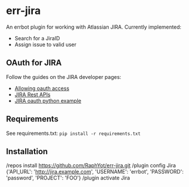 err-jira
=========

An errbot plugin for working with Atlassian JIRA.
Currently implemented:
- Search for a JiraID
- Assign issue to valid user

OAuth for JIRA
----

Follow the guides on the JIRA developer pages:

- [Allowing oauth access](https://confluence.atlassian.com/jira/allowing-oauth-access-200213098.html "")
- [JIRA Rest APIs](https://developer.atlassian.com/jiradev/jira-apis/jira-rest-apis/jira-rest-api-tutorials/jira-rest-api-example-oauth-authentication "")
- [JIRA oauth python example](https://bitbucket.org/atlassian_tutorial/atlassian-oauth-examples/src/d625161454d1ca97b4515c6147b093fac9a68f7e/python/?at=default "")


Requirements
----

See requirements.txt:
`pip install -r requirements.txt`

Installation
----

/repos install https://github.com/RaphYot/err-jira.git
/plugin config Jira {'API_URL': 'http://jira.example.com', 'USERNAME': 'errbot', 'PASSWORD': 'password', 'PROJECT': 'FOO'}
/plugin activate Jira
